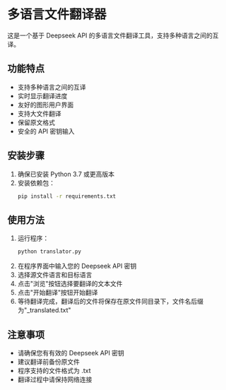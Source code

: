 # 多语言文件翻译器

这是一个基于 Deepseek API 的多语言文件翻译工具，支持多种语言之间的互译。

## 功能特点

- 支持多种语言之间的互译
- 实时显示翻译进度
- 友好的图形用户界面
- 支持大文件翻译
- 保留原文格式
- 安全的 API 密钥输入

## 安装步骤

1. 确保已安装 Python 3.7 或更高版本
2. 安装依赖包：
   ```bash
   pip install -r requirements.txt
   ```

## 使用方法

1. 运行程序：
   ```bash
   python translator.py
   ```
2. 在程序界面中输入您的 Deepseek API 密钥
3. 选择源文件语言和目标语言
4. 点击"浏览"按钮选择要翻译的文本文件
5. 点击"开始翻译"按钮开始翻译
6. 等待翻译完成，翻译后的文件将保存在原文件同目录下，文件名后缀为"_translated.txt"

## 注意事项

- 请确保您有有效的 Deepseek API 密钥
- 建议翻译前备份原文件
- 程序支持的文件格式为 .txt
- 翻译过程中请保持网络连接 